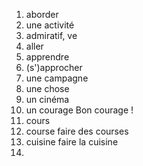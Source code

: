 1. aborder
2. une activité
3. admiratif, ve
4. aller
5. apprendre
6. (s')approcher
7. une campagne
8. une chose
9. un cinéma
10. un courage
    Bon courage !
11. cours
12. course
    faire des courses
13. cuisine
    faire la cuisine
14. 